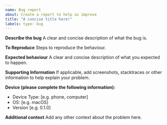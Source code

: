 ```yaml
---
name: Bug report
about: Create a report to help us improve
title: "A concise title here!"
labels: type: bug
---
```


**Describe the bug**
A clear and concise description of what the bug is.

**To Reproduce**
Steps to reproduce the behaviour.

**Expected behaviour**
A clear and concise description of what you expected to happen.

**Supporting Information**
If applicable, add screenshots, stacktraces or other information to help explain your problem.

**Device (please complete the following information):**

- Device Type: [e.g. phone, computer]
- OS: [e.g. macOS]
- Version [e.g. 0.1.0]

**Additional context**
Add any other context about the problem here.

